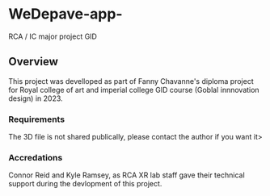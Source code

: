 # WeDepave-app-
RCA / IC major project GID

## Overview

This project was develloped as part of Fanny Chavanne's diploma project for Royal college of art and imperial college GID course (Goblal innnovation design) in 2023.

### Requirements
The 3D file is not shared publically, please contact the author if you want it>

### Accredations
Connor Reid and Kyle Ramsey, as RCA XR lab staff gave their technical support during the devlopment of this project.
